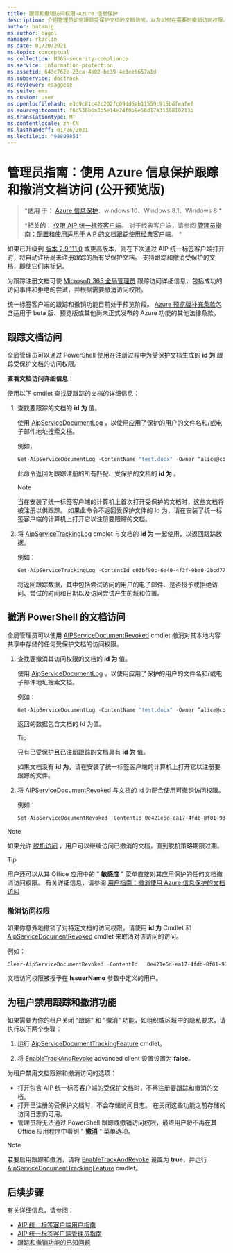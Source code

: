 ```yaml
---
title: 跟踪和撤销访问权限-Azure 信息保护
description: 介绍管理员如何跟踪受保护文档的文档访问，以及如何在需要时撤销访问权限。
author: batamig
ms.author: bagol
manager: rkarlin
ms.date: 01/20/2021
ms.topic: conceptual
ms.collection: M365-security-compliance
ms.service: information-protection
ms.assetid: 643c762e-23ca-4b02-bc39-4e3eeb657a1d
ms.subservice: doctrack
ms.reviewer: esaggese
ms.suite: ems
ms.custom: user
ms.openlocfilehash: e3d9c81c42c202fc09dd6ab11559c915bdfeafef
ms.sourcegitcommit: f6d536b6a3b5e14e24f0b9e58d17a3136810213b
ms.translationtype: MT
ms.contentlocale: zh-CN
ms.lasthandoff: 01/26/2021
ms.locfileid: "98809851"
---
```

# <a name="administrator-guide-track-and-revoke-document-access-with-azure-information-protection-public-preview"></a>管理员指南：使用 Azure 信息保护跟踪和撤消文档访问 (公开预览版) 

>***适用** 于： [Azure 信息保护](https://azure.microsoft.com/pricing/details/information-protection)、windows 10、Windows 8.1、Windows 8 *
>
>***相关的**： [仅限 AIP 统一标签客户端](../faqs.md#whats-the-difference-between-the-azure-information-protection-classic-and-unified-labeling-clients)。 对于经典客户端，请参阅 [管理员指南：配置和使用适用于 AIP 的文档跟踪使用经典客户端](client-admin-guide-document-tracking.md)。 *

如果已升级到 [版本 2.9.111.0](unifiedlabelingclient-version-release-history.md#version-291110) 或更高版本，则在下次通过 AIP 统一标签客户端打开时，将自动注册尚未注册跟踪的所有受保护文档。 支持跟踪和撤消受保护的文档，即使它们未标记。

为跟踪注册文档可使 [Microsoft 365 全局管理员](/microsoft-365/admin/add-users/about-admin-roles#commonly-used-microsoft-365-admin-center-roles) 跟踪访问详细信息，包括成功的访问事件和拒绝的尝试，并根据需要撤消访问权限。 

统一标签客户端的跟踪和撤销功能目前处于预览阶段。 [Azure 预览版补充条款](https://azure.microsoft.com/support/legal/preview-supplemental-terms/)包含适用于 beta 版、预览版或其他尚未正式发布的 Azure 功能的其他法律条款。 

## <a name="track-document-access"></a>跟踪文档访问

全局管理员可以通过 PowerShell 使用在注册过程中为受保护文档生成的 **id 为** 跟踪受保护文档的访问权限。

**查看文档访问详细信息**：

使用以下 cmdlet 查找要跟踪的文档的详细信息：

1. 查找要跟踪的文档的 **id 为** 值。
    
    使用 [AipServiceDocumentLog](/powershell/module/aipservice/get-aipservicedocumentlog) ，以使用应用了保护的用户的文件名和/或电子邮件地址搜索文档。
    
    例如，
        
    ```PowerShell
    Get-AipServiceDocumentLog -ContentName "test.docx" -Owner “alice@contoso.com” -FromTime "12/01/2020 00:00:00" -ToTime "12/31/2020 23:59:59"
    ```
 
    此命令返回为跟踪注册的所有匹配、受保护的文档的 **id 为** 。

    > [!NOTE]
    > 当在安装了统一标签客户端的计算机上首次打开受保护的文档时，这些文档将被注册以供跟踪。 如果此命令不返回受保护文件的 Id 为，请在安装了统一标签客户端的计算机上打开它以注册要跟踪的文档。

1. 将 [AipServiceTrackingLog](/powershell/module/aipservice/get-aipservicetrackinglog) cmdlet 与文档的 **id 为** 一起使用，以返回跟踪数据。

    例如：
    
    ```PowerShell
    Get-AipServiceTrackingLog -ContentId c03bf90c-6e40-4f3f-9ba0-2bcd77524b87
    ```

    将返回跟踪数据，其中包括尝试访问的用户的电子邮件、是否授予或拒绝访问、尝试的时间和日期以及访问尝试产生的域和位置。

## <a name="revoke-document-access-from-powershell"></a>撤消 PowerShell 的文档访问

全局管理员可以使用 [AIPServiceDocumentRevoked](/powershell/module/aipservice/set-aipservicedocumentrevoked) cmdlet 撤消对其本地内容共享中存储的任何受保护文档的访问权限。

1. 查找要撤消其访问权限的文档的 **id 为** 值。
    
    使用 [AipServiceDocumentLog](/powershell/module/aipservice/get-aipservicedocumentlog) ，以使用应用了保护的用户的文件名和/或电子邮件地址搜索文档。
    
    例如：
        
    ```PowerShell
    Get-AipServiceDocumentLog -ContentName "test.docx" -Owner “alice@contoso.com” -FromTime "12/01/2020 00:00:00" -ToTime "12/31/2020 23:59:59"
    ```

    返回的数据包含文档的 Id 为值。

    > [!TIP]
    > 只有已受保护且已注册跟踪的文档具有 **id 为** 值。 
    >
    > 如果文档没有 **id 为**，请在安装了统一标签客户端的计算机上打开它以注册要跟踪的文件。

1. 将 [AIPServiceDocumentRevoked](/powershell/module/aipservice/set-aipservicedocumentrevoked) 与文档的 id 为配合使用可撤销访问权限。

    例如：

    ```PowerShell
    Set-AipServiceDocumentRevoked -ContentId 0e421e6d-ea17-4fdb-8f01-93a3e71333b8 -IssuerName testIssuer
    ```

> [!NOTE]
> 如果允许 [脱机访问](/microsoft-365/compliance/encryption-sensitivity-labels#assign-permissions-now) ，用户可以继续访问已撤消的文档，直到脱机策略期限过期。 
> 

> [!TIP]
> 用户还可以从其 Office 应用中的 " **敏感度** " 菜单直接对其应用保护的任何文档撤消访问权限。 有关详细信息，请参阅 [用户指南：撤消使用 Azure 信息保护的文档访问](revoke-access-user.md)

### <a name="un-revoke-access"></a>撤消访问权限

如果你意外地撤销了对特定文档的访问权限，请使用 **id 为** Cmdlet 和 [AipServiceDocumentRevoked](/powershell/module/aipservice/clear-aipservicedocumentrevoked) cmdlet 来取消对该访问的访问。 

例如：

```PowerShell
Clear-AipServiceDocumentRevoked -ContentId   0e421e6d-ea17-4fdb-8f01-93a3e71333b8 -IssuerName testIssuer
```

文档访问权限被授予在 **IssuerName** 参数中定义的用户。

## <a name="turn-off-track-and-revoke-features-for-your-tenant"></a>为租户禁用跟踪和撤消功能

如果需要为你的租户关闭 "跟踪" 和 "撤消" 功能，如组织或区域中的隐私要求，请执行以下两个步骤：

1. 运行 [AipServiceDocumentTrackingFeature](/powershell/module/aipservice/disable-aipservicedocumenttrackingfeature) cmdlet。

1. 将 [EnableTrackAndRevoke](clientv2-admin-guide-customizations.md#turn-off-document-tracking-features-public-preview) advanced client 设置设置为 **false**。 

为租户禁用文档跟踪和撤消访问的选项：

- 打开包含 AIP 统一标签客户端的受保护文档时，不再注册要跟踪和撤消的文档。
- 打开已注册的受保护文档时，不会存储访问日志。 在关闭这些功能之前存储的访问日志仍可用。 
- 管理员将无法通过 PowerShell 跟踪或撤销访问权限，最终用户将不再在其 Office 应用程序中看到 " [**撤消**](revoke-access-user.md#revoke-access-from-microsoft-office-apps) " 菜单选项。

> [!NOTE]
> 若要启用跟踪和撤消，请将 [EnableTrackAndRevoke](clientv2-admin-guide-customizations.md#turn-off-document-tracking-features-public-preview) 设置为 **true**，并运行 [AipServiceDocumentTrackingFeature](/powershell/module/aipservice/enable-aipservicedocumenttrackingfeature) cmdlet。
>
## <a name="next-steps"></a>后续步骤

有关详细信息，请参阅：

- [AIP 统一标签客户端用户指南](clientv2-user-guide.md)
- [AIP 统一标签客户端管理员指南](clientv2-admin-guide.md)
- [跟踪和撤销功能的已知问题](../known-issues.md#known-issues-for-track-and-revoke-features-public-preview)
